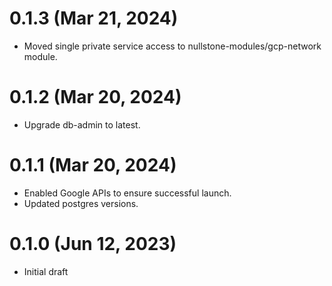 # 0.1.3 (Mar 21, 2024)
* Moved single private service access to nullstone-modules/gcp-network module.

# 0.1.2 (Mar 20, 2024)
* Upgrade db-admin to latest.

# 0.1.1 (Mar 20, 2024)
* Enabled Google APIs to ensure successful launch.
* Updated postgres versions.

# 0.1.0 (Jun 12, 2023)
* Initial draft
